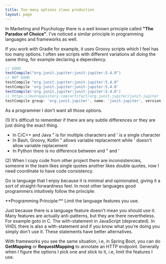 ```yaml
---
title: Too many options slows production
layout: page
---
```



In Marketing and Psychology there is a well known principle called **"The Paradox of Choice"**. I've noticed a similar principle in programming languages and frameworks as well.

If you work with Gradle for example, it uses Groovy scripts which I feel has too many options. I often see scripts with different variations all doing the same thing, for example declaring a dependency. 

```groovy
// GOOD
testCompile("org.junit.jupiter:junit-jupiter:5.4.0") 
// NOT GOOD
testCompile "org.junit.jupiter:junit-jupiter:5.4.0"
testCompile 'org.junit.jupiter:junit-jupiter:5.4.0'
testCompile('org.junit.jupiter:junit-jupiter:5.4.0')
// https://mvnrepository.com/artifact/org.junit.jupiter/junit-jupiter
testCompile group: 'org.junit.jupiter', name: 'junit-jupiter', version: '5.4.0'
```

As a programmer I don't want all those options. 

(1) It's difficult to remember if there are any subtle differences or they are just doing the exact thing.  

* In C/C++ and Java " is for multiple characters and ' is a single character
* In Bash, Groovy, Kotlin " allows variable replacement while ' doesn't allow variable replacement
* In Python there is no difference between and " and '

(2) When I copy code from other project there are inconsistencies, someone in the team likes single quotes another likes double quotes, now I need coordinate to have code consistency.

Go is language that I enjoy because it is minimal and opinionated, giving it a sort of straight-forwardness feel. In most other languages good programmers intuitively follow the principle:

<div class="definition" markdown="block">
**Programming Principle:** Limit the language features you use.
</div>

Just because there is a language feature doesn't mean you should use it. Many features are actually anti-patterns, but they are there nevertheless.  For example goto in C. The with-statement in JavaScript (deprecated). In VHDL there is also a with-statement and if you know what you're doing you simply don't use it. These statements have better alternatives.

With frameworks you see the same situation, i.e, in Spring Boot, you can do **GetMapping** or **RequestMapping** to annotate an HTTP endpoint. Generally when I figure the options I pick one and stick to it, i.e, limit the features I use.



